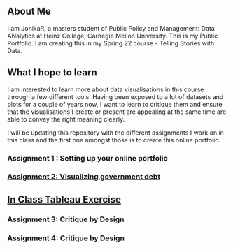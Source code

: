 ## About Me
I am JonikaR, a masters student  of Public Policy and Management: Data ANalytics at Heinz College, Carnegie Mellon University. This is my Public Portfolio.
I am creating this in my Spring 22 course - Telling Stories with Data. 

## What I hope to learn
I am interested to learn more about data visualisations in this course through a few different tools. Having been exposed to a lot of datasets and plots for a couple of years now, I want to learn to critique them and ensure that the visualisations I create or present are appealing at the same time are able to convey the right meaning clearly.

I will be updating this repository with the different assignments I work on in this class and the first one amongst those is to create this online portfolio.


### Assignment 1 : Setting up your online portfolio 

### [Assignment 2: Visualizing government debt](/dataviz2.md)

## [In Class Tableau Exercise](/dataviz3.html)

### Assignment 3: Critique by Design

### Assignment 4: Critique by Design
